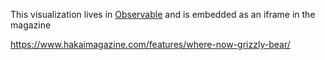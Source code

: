 This visualization lives in [Observable](https://observablehq.com/@mbrownshoes/bear-on-the-go) and is embedded as an iframe in the magazine

https://www.hakaimagazine.com/features/where-now-grizzly-bear/
